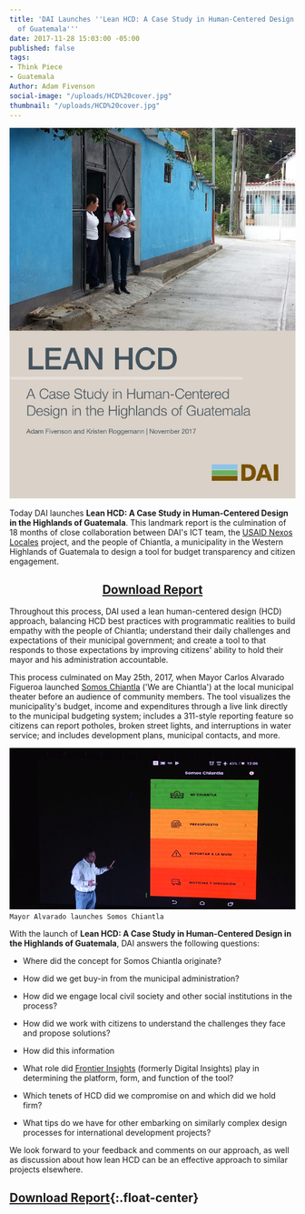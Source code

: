 ```yaml
---
title: 'DAI Launches ''Lean HCD: A Case Study in Human-Centered Design in the Highlands
  of Guatemala'''
date: 2017-11-28 15:03:00 -05:00
published: false
tags:
- Think Piece
- Guatemala
Author: Adam Fivenson
social-image: "/uploads/HCD%20cover.jpg"
thumbnail: "/uploads/HCD%20cover.jpg"
---
```


![HCD cover.jpg](/uploads/HCD%20cover.jpg)

Today DAI launches **Lean HCD: A Case Study in Human-Centered Design in the Highlands of Guatemala**. This landmark report is the culmination of 18 months of close collaboration between DAI's ICT team, the [USAID Nexos Locales](https://www.dai.com/our-work/projects/guatemala-nexos-locales) project, and the people of Chiantla, a municipality in the Western Highlands of Guatemala to design a tool for budget transparency and citizen engagement.

<p>
<h2 style="text-align: center;"><a href="https://www.dai.com/HCD.pdf">Download Report</a></h2>
</p>

<!--more-->

Throughout this process, DAI used a lean human-centered design (HCD) approach, balancing HCD best practices with programmatic realities to build empathy with the people of Chiantla; understand their daily challenges and expectations of their municipal government; and create a tool to that responds to those expectations by improving citizens' ability to hold their mayor and his administration accountable.

This process culminated on May 25th, 2017, when Mayor Carlos Alvarado Figueroa launched [Somos Chiantla](http://bit.ly/Chiantla-App) ('We are Chiantla') at the local municipal theater before an audience of community members. The tool visualizes the municipality's budget, income and expenditures through a live link directly to the municipal budgeting system; includes a 311-style reporting feature so citizens can report potholes, broken street lights, and interruptions in water service; and includes development plans, municipal contacts, and more.

![main menu.png](/uploads/main%20menu.png)
`Mayor Alvarado launches Somos Chiantla`

With the launch of **Lean HCD: A Case Study in Human-Centered Design in the Highlands of Guatemala**, DAI answers the following questions:

* Where did the concept for Somos Chiantla originate?

* How did we get buy-in from the municipal administration?

* How did we engage local civil society and other social institutions in the process?

* How did we work with citizens to understand the challenges they face and propose solutions?

* How did this information

* What role did [Frontier Insights](https://dai-global-digital.com/tags/?tag=digital-insights) (formerly Digital Insights) play in determining the platform, form, and function of the tool?

* Which tenets of HCD did we compromise on and which did we hold firm?

* What tips do we have for other embarking on similarly complex design processes for international development projects?

We look forward to your feedback and comments on our approach, as well as discussion about how lean HCD can be an effective approach to similar projects elsewhere.

## [Download Report](https://www.dai.com/HCD.pdf){:.float-center}